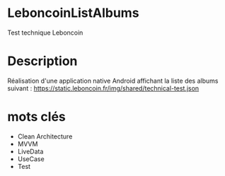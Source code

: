 # LeboncoinListAlbums
Test technique Leboncoin

# Description
Réalisation d'une application native Android affichant la liste des albums suivant : https://static.leboncoin.fr/img/shared/technical-test.json

# mots clés
- Clean Architecture
- MVVM
- LiveData
- UseCase
- Test
